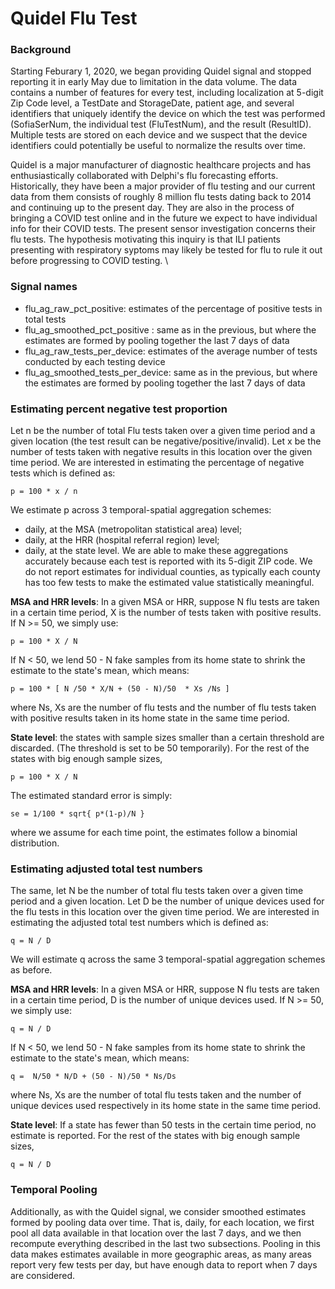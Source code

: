 # Quidel Flu Test

### Background
Starting Feburary 1, 2020, we began providing Quidel signal and stopped reporting it in early May due to limitation in the data volume. The data contains a number of features for every test, including localization at 5-digit Zip Code level, a TestDate and StorageDate, patient age, and several identifiers that uniquely identify the device on which the test was performed (SofiaSerNum, the individual test (FluTestNum), and the result (ResultID). Multiple tests are stored on each device and we suspect that the device identifiers could potentially be useful to normalize the results over time. 

Quidel is a major manufacturer of diagnostic healthcare projects and has enthusiastically collaborated with Delphi's flu forecasting efforts. Historically, they have been a major provider of flu testing and our current data from them consists of roughly 8 million flu tests dating back to 2014 and continuing up to the present day. They are also in the process of bringing a COVID test online and in the future we expect to have individual info for their COVID tests. The present sensor investigation concerns their flu tests. The hypothesis motivating this inquiry is that ILI patients presenting with respiratory syptoms may likely be tested for flu to rule it out before progressing to COVID testing. \\

### Signal names
- flu_ag_raw_pct_positive: estimates of the percentage of positive tests in total tests 
- flu_ag_smoothed_pct_positive : same as in the previous, but where the estimates are formed by pooling together the last 7 days of data
- flu_ag_raw_tests_per_device: estimates of the average number of tests conducted by each testing device
- flu_ag_smoothed_tests_per_device: same as in the previous, but where the estimates are formed by pooling together the last 7 days of data

### Estimating percent negative test proportion
Let n be the number of total Flu tests taken over a given time period and a given location (the test result can be negative/positive/invalid). Let x be the number of tests taken with negative results in this location over the given time period. We are interested in estimating the percentage of negative tests which is defined as:
```
p = 100 * x / n 
```
We estimate p across 3 temporal-spatial aggregation schemes:
- daily, at the MSA (metropolitan statistical area) level;
- daily, at the HRR (hospital referral region) level;
- daily, at the state level.
We are able to make these aggregations accurately because each test is reported with its 5-digit ZIP code. We do not report estimates for individual counties, as typically each county has too few tests to make the estimated value statistically meaningful.

**MSA and HRR levels**: In a given MSA or HRR, suppose N flu tests are taken in a certain time period, X is the number of tests taken with positive results. If N >= 50, we simply use:
```
p = 100 * X / N 
```
If N < 50, we lend 50 - N  fake samples from its home state to shrink the estimate to the state's mean, which means:
```
p = 100 * [ N /50 * X/N + (50 - N)/50  * Xs /Ns ] 
```
where Ns, Xs are the number of flu tests and the number of flu tests taken with positive results taken in its home state in the same time period.

**State level**:  the states with sample sizes smaller than a certain threshold are discarded. (The threshold is set to be 50 temporarily). For the rest of the states with big enough sample sizes,
```
p = 100 * X / N
```

The estimated standard error is simply:
```
se = 1/100 * sqrt{ p*(1-p)/N } 
```
where we assume for each time point, the estimates follow a binomial distribution.

### Estimating adjusted total test numbers
The same, let N be the number of total flu tests taken over a given time period and a given location. Let D be the number of unique devices used for the flu tests in this location over the given time period. We are interested in estimating the adjusted total test numbers which is defined as:
``` 
q = N / D 
```
We will estimate q across the same 3 temporal-spatial aggregation schemes as before. 

**MSA and HRR levels**: In a given MSA or HRR, suppose N flu tests are taken in a certain time period, D is the number of unique devices used. If N >= 50, we simply use:
```
q = N / D 
```
If N < 50, we lend 50 - N fake samples from its home state to shrink the estimate to the state's mean, which means:
```
q =  N/50 * N/D + (50 - N)/50 * Ns/Ds
```
where Ns, Xs are the number of total flu tests taken and the number of unique devices used respectively in its home state in the same time period.

**State level**:  If a state has fewer than 50 tests in the certain time period, no estimate is reported. For the rest of the states with big enough sample sizes,
```
q = N / D
```

### Temporal Pooling
Additionally, as with the Quidel signal, we consider smoothed estimates formed by pooling data over time. That is, daily, for each location, we first pool all data available in that location over the last 7 days, and we then recompute everything described in the last two subsections. Pooling in this data makes estimates available in more geographic areas, as many areas report very few tests per day, but have enough data to report when 7 days are considered. 
